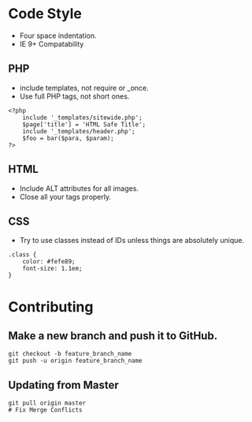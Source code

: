 # Code Style
 - Four space indentation.
 - IE 9+ Compatability

## PHP
 - include templates, not require or _once.
 - Use full PHP tags, not short ones.
```
<?php
    include '_templates/sitewide.php';
    $page['title'] = 'HTML Safe Title';
    include '_templates/header.php';
    $foo = bar($para, $param);
?>
```

## HTML
 - Include ALT attributes for all images.
 - Close all your tags properly.
 
## CSS
 - Try to use classes instead of IDs unless things are absolutely unique.
```
.class {
    color: #fefe89;
    font-size: 1.1em;
}
```

# Contributing
## Make a new branch and push it to GitHub.
```
git checkout -b feature_branch_name
git push -u origin feature_branch_name
```
## Updating from Master
```
git pull origin master
# Fix Merge Conflicts
```
